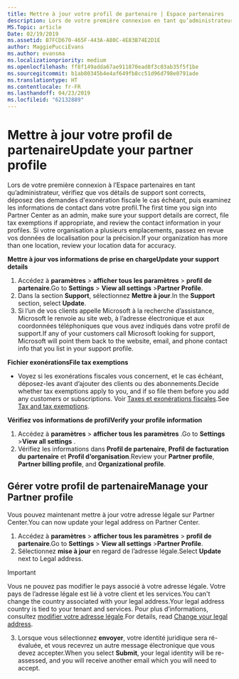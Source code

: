 ```yaml
---
title: Mettre à jour votre profil de partenaire | Espace partenaires
description: Lors de votre première connexion en tant qu’administrateur, vérifiez que vos détails de support sont corrects, déposez des demandes d'exonération fiscale le cas échéant, puis examinez les informations de contact dans votre profil.
MS.Topic: article
Date: 02/19/2019
ms.assetid: B7FCD670-465F-443A-A80C-4E83B74E2D1E
author: MaggiePucciEvans
ms.author: evansma
ms.localizationpriority: medium
ms.openlocfilehash: ff8f149adda67ae911870ead8f3c03ab35f5f1be
ms.sourcegitcommit: b1ab80345b4e4af649fb8cc51d96d798e0791ade
ms.translationtype: HT
ms.contentlocale: fr-FR
ms.lasthandoff: 04/23/2019
ms.locfileid: "62132889"
---
```

# <a name="update-your-partner-profile"></a><span data-ttu-id="dfb70-103">Mettre à jour votre profil de partenaire</span><span class="sxs-lookup"><span data-stu-id="dfb70-103">Update your partner profile</span></span>


<span data-ttu-id="dfb70-104">Lors de votre première connexion à l’Espace partenaires en tant qu’administrateur, vérifiez que vos détails de support sont corrects, déposez des demandes d'exonération fiscale le cas échéant, puis examinez les informations de contact dans votre profil.</span><span class="sxs-lookup"><span data-stu-id="dfb70-104">The first time you sign into Partner Center as an admin, make sure your support details are correct, file tax exemptions if appropriate, and review the contact information in your profiles.</span></span> <span data-ttu-id="dfb70-105">Si votre organisation a plusieurs emplacements, passez en revue vos données de localisation pour la précision.</span><span class="sxs-lookup"><span data-stu-id="dfb70-105">If your organization has more than one location, review your location data for accuracy.</span></span>

<span data-ttu-id="dfb70-106">**Mettre à jour vos informations de prise en charge**</span><span class="sxs-lookup"><span data-stu-id="dfb70-106">**Update your support details**</span></span>

1.  <span data-ttu-id="dfb70-107">Accédez à **paramètres** &gt; **afficher tous les paramètres** &gt; **profil de partenaire**.</span><span class="sxs-lookup"><span data-stu-id="dfb70-107">Go to **Settings** &gt; **View all settings** &gt;**Partner Profile**.</span></span>
2.  <span data-ttu-id="dfb70-108">Dans la section **Support**, sélectionnez **Mettre à jour**.</span><span class="sxs-lookup"><span data-stu-id="dfb70-108">In the **Support** section, select **Update**.</span></span>
3.  <span data-ttu-id="dfb70-109">Si l’un de vos clients appelle Microsoft à la recherche d’assistance, Microsoft le renvoie au site web, à l’adresse électronique et aux coordonnées téléphoniques que vous avez indiqués dans votre profil de support.</span><span class="sxs-lookup"><span data-stu-id="dfb70-109">If any of your customers call Microsoft looking for support, Microsoft will point them back to the website, email, and phone contact info that you list in your support profile.</span></span>

<span data-ttu-id="dfb70-110">**Fichier exonérations**</span><span class="sxs-lookup"><span data-stu-id="dfb70-110">**File tax exemptions**</span></span>

-   <span data-ttu-id="dfb70-111">Voyez si les exonérations fiscales vous concernent, et le cas échéant, déposez-les avant d’ajouter des clients ou des abonnements.</span><span class="sxs-lookup"><span data-stu-id="dfb70-111">Decide whether tax exemptions apply to you, and if so file them before you add any customers or subscriptions.</span></span> <span data-ttu-id="dfb70-112">Voir [Taxes et exonérations fiscales](tax-and-tax-exemptions.md).</span><span class="sxs-lookup"><span data-stu-id="dfb70-112">See [Tax and tax exemptions](tax-and-tax-exemptions.md).</span></span>

<span data-ttu-id="dfb70-113">**Vérifiez vos informations de profil**</span><span class="sxs-lookup"><span data-stu-id="dfb70-113">**Verify your profile information**</span></span>

1.  <span data-ttu-id="dfb70-114">Accédez à **paramètres** &gt; **afficher tous les paramètres** .</span><span class="sxs-lookup"><span data-stu-id="dfb70-114">Go to **Settings** &gt;**View all settings** .</span></span> 
2.  <span data-ttu-id="dfb70-115">Vérifiez les informations dans **Profil de partenaire**, **Profil de facturation du partenaire** et **Profil d’organisation**.</span><span class="sxs-lookup"><span data-stu-id="dfb70-115">Review your **Partner profile**, **Partner billing profile**, and **Organizational profile**.</span></span>

## <a name="manage-your-partner-profile"></a><span data-ttu-id="dfb70-116">Gérer votre profil de partenaire</span><span class="sxs-lookup"><span data-stu-id="dfb70-116">Manage your Partner profile</span></span> 

<span data-ttu-id="dfb70-117">Vous pouvez maintenant mettre à jour votre adresse légale sur Partner Center.</span><span class="sxs-lookup"><span data-stu-id="dfb70-117">You can now update your legal address on Partner Center.</span></span>

1. <span data-ttu-id="dfb70-118">Accédez à **paramètres** &gt; **afficher tous les paramètres** &gt; **profil de partenaire**.</span><span class="sxs-lookup"><span data-stu-id="dfb70-118">Go to **Settings** &gt; **View all settings** &gt;**Partner Profile**.</span></span>
2. <span data-ttu-id="dfb70-119">Sélectionnez **mise à jour** en regard de l’adresse légale.</span><span class="sxs-lookup"><span data-stu-id="dfb70-119">Select **Update** next to Legal address.</span></span> 

>[!Important]
><span data-ttu-id="dfb70-120">Vous ne pouvez pas modifier le pays associé à votre adresse légale. Votre pays de l’adresse légale est lié à votre client et les services.</span><span class="sxs-lookup"><span data-stu-id="dfb70-120">You can't change the country associated with your legal address.Your legal address country is tied to your tenant and services.</span></span> <span data-ttu-id="dfb70-121">Pour plus d’informations, consultez [modifier votre adresse légale](https://docs.microsoft.com/office365/admin/manage/change-address-contact-and-more?view=o365-worldwide).</span><span class="sxs-lookup"><span data-stu-id="dfb70-121">For details, read [Change your legal address](https://docs.microsoft.com/office365/admin/manage/change-address-contact-and-more?view=o365-worldwide).</span></span>

3. <span data-ttu-id="dfb70-122">Lorsque vous sélectionnez **envoyer**, votre identité juridique sera ré-évaluée, et vous recevrez un autre message électronique que vous devez accepter.</span><span class="sxs-lookup"><span data-stu-id="dfb70-122">When you select **Submit**, your legal identity will be re-assessed, and you will receive another email which you will need to accept.</span></span>



 



